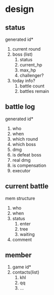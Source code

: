 # design

## status

generated id\*

1. current round
2. boss (list)
   1. status
   2. current_hp
   3. max_hp
   4. challenger?
3. today info?
   1. battle count
   2. battles remain

## battle log

generated id\*

1. who
2. when
3. which round
4. which boss
5. dmg
6. is defeat boss
7. real dmg
8. is compensation
9. executor

## current battle

mem structure

1. who
2. when
3. status
   1. enter
   2. tree
   3. waiting
4. comment

## member

1. game id\*
2. contacts(list)
   1. khl
   2. qq
   3. ...
